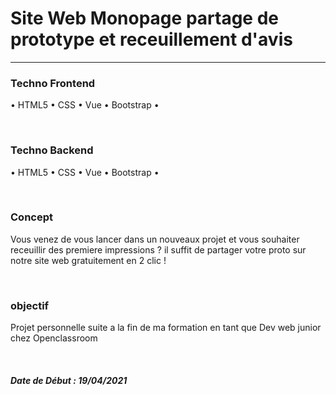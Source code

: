 <h1>Site Web Monopage partage de prototype et receuillement d'avis</h1>
<hr>
<h3>Techno Frontend</h3>
<p>• HTML5 • CSS • Vue • Bootstrap •</p>
<br>
<h3>Techno Backend</h3>
<p>• HTML5 • CSS • Vue • Bootstrap •</p>
<br>
<h3>Concept</h3>
<p>Vous venez de vous lancer dans un nouveaux projet et vous souhaiter receuillir des premiere impressions ? il suffit de partager votre proto sur notre site web gratuitement en 2 clic ! </p>
<br>
<h3>objectif</h3>
<p>Projet personnelle suite a la fin de ma formation en tant que Dev web junior chez Openclassroom</p>
<br>
<h5>Date de Début : 19/04/2021</h5>